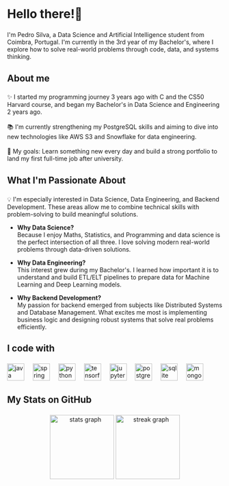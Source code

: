 <h1 align="left">Hello there!👋</h1>

###

<p align="left">I'm Pedro Silva, a Data Science and Artificial Intelligence student from Coimbra, Portugal. I'm currently in the 3rd year of my Bachelor's, where I explore how to solve real-world problems through code, data, and systems thinking.</p>


###

<h2 align="left">About me</h2>

###

<p align="left">✨ I started my programming journey 3 years ago with C and the CS50 Harvard course, and began my Bachelor's in Data Science and Engineering 2 years ago.<br><br>📚 I'm currently strengthening my PostgreSQL skills and aiming to dive into new technologies like AWS S3 and Snowflake for data engineering. <br><br>🎯 My goals: Learn something new every day and build a strong portfolio to land my first full-time job after university.</p>

### 

<h2 align="left">What I'm Passionate About</h2>

###

💡 I'm especially interested in Data Science, Data Engineering, and Backend Development. These areas allow me to combine technical skills with problem-solving to build meaningful solutions.

- **Why Data Science?**  
  Because I enjoy Maths, Statistics, and Programming and data science is the perfect intersection of all three. I love solving modern real-world problems through data-driven solutions.

- **Why Data Engineering?**  
  This interest grew during my Bachelor's. I learned how important it is to understand and build ETL/ELT pipelines to prepare data for Machine Learning and Deep Learning models.

- **Why Backend Development?**  
  My passion for backend emerged from subjects like Distributed Systems and Database Management. What excites me most is implementing business logic and designing robust systems that solve real problems efficiently.

###

<h2 align="left">I code with</h2>

###

<div align="left">
  <img src="https://cdn.jsdelivr.net/gh/devicons/devicon/icons/java/java-original.svg" height="40" alt="java logo"  />
  <img width="12" />
  <img src="https://cdn.jsdelivr.net/gh/devicons/devicon/icons/spring/spring-original.svg" height="40" alt="spring logo"  />
  <img width="12" />
  <img src="https://cdn.jsdelivr.net/gh/devicons/devicon/icons/python/python-original.svg" height="40" alt="python logo"  />
  <img width="12" />
  <img src="https://cdn.jsdelivr.net/gh/devicons/devicon/icons/tensorflow/tensorflow-original.svg" height="40" alt="tensorflow logo"  />
  <img width="12" />
  <img src="https://cdn.jsdelivr.net/gh/devicons/devicon/icons/jupyter/jupyter-original.svg" height="40" alt="jupyter logo"  />
  <img width="12" />
  <img src="https://cdn.jsdelivr.net/gh/devicons/devicon/icons/postgresql/postgresql-original.svg" height="40" alt="postgresql logo"  />
  <img width="12" />
  <img src="https://cdn.jsdelivr.net/gh/devicons/devicon/icons/sqlite/sqlite-original.svg" height="40" alt="sqlite logo"  />
  <img width="12" />
  <img src="https://cdn.jsdelivr.net/gh/devicons/devicon/icons/mongodb/mongodb-original.svg" height="40" alt="mongodb logo"  />
</div>

###

<h2 align="left">My Stats on GitHub</h2>

###

<div align="center">
  <img src="https://github-readme-stats.vercel.app/api?username=Pedr0S22&hide_title=false&hide_rank=false&show_icons=true&include_all_commits=true&count_private=true&disable_animations=false&theme=dracula&locale=en&hide_border=false&order=1" height="150" alt="stats graph"  />
  <img src="https://streak-stats.demolab.com?user=Pedr0S22&locale=en&mode=daily&theme=dracula&hide_border=false&border_radius=5&order=3" height="150" alt="streak graph"  />
</div>

###
